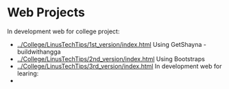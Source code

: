 # Web Projects

In development web for college project: 
- [../College/LinusTechTips/1st_version/index.html](/College/LinusTechTips/1st_version/index.html) Using GetShayna - buildwithangga
- [../College/LinusTechTips/2nd_version/index.html](/College/LinusTechTips/2nd_version/index.html) Using Bootstraps 
- [../College/LinusTechTips/3rd_version/index.html](/College/LinusTechTips/3rd_version/index.html)
In development web for learing:
-


